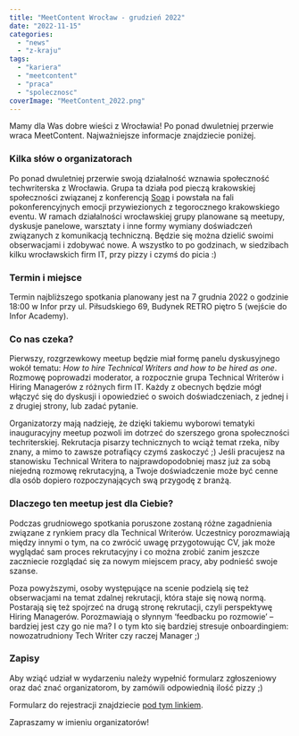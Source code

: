 ```yaml
---
title: "MeetContent Wrocław - grudzień 2022"
date: "2022-11-15"
categories: 
  - "news"
  - "z-kraju"
tags: 
  - "kariera"
  - "meetcontent"
  - "praca"
  - "spolecznosc"
coverImage: "MeetContent_2022.png"
---
```


Mamy dla Was dobre wieści z Wrocławia! Po ponad dwuletniej przerwie wraca MeetContent. Najważniejsze informacje znajdziecie poniżej.

### Kilka słów o organizatorach

Po ponad dwuletniej przerwie swoją działalność wznawia społeczność techwriterska z Wrocławia. Grupa ta działa pod pieczą krakowskiej społeczności związanej z konferencją [Soap](https://soapconf.com/) i powstała na fali pokonferencyjnych emocji przywiezionych z tegorocznego krakowskiego eventu. W ramach działalności wrocławskiej grupy planowane są meetupy, dyskusje panelowe, warsztaty i inne formy wymiany doświadczeń związanych z komunikacją techniczną. Będzie się można dzielić swoimi obserwacjami i zdobywać nowe. A wszystko to po godzinach, w siedzibach kilku wrocławskich firm IT, przy pizzy i czymś do picia :)

### **Termin i miejsce**

Termin najbliższego spotkania planowany jest na 7 grudnia 2022 o godzinie 18:00 w Infor przy ul. Piłsudskiego 69, Budynek RETRO piętro 5 (wejście do Infor Academy).

### **Co nas czeka?**

Pierwszy, rozgrzewkowy meetup będzie miał formę panelu dyskusyjnego wokół tematu: _How to hire Technical Writers and how to be hired as one_. Rozmowę poprowadzi moderator, a rozpocznie grupa Technical Writerów i Hiring Managerów z różnych firm IT. Każdy z obecnych będzie mógł włączyć się do dyskusji i opowiedzieć o swoich doświadczeniach, z jednej i z drugiej strony, lub zadać pytanie.

Organizatorzy mają nadzieję, że dzięki takiemu wyborowi tematyki inauguracyjny meetup pozwoli im dotrzeć do szerszego grona społeczności techriterskiej. Rekrutacja pisarzy technicznych to wciąż temat rzeka, niby znany, a mimo to zawsze potrafiący czymś zaskoczyć ;) Jeśli pracujesz na stanowisku Technical Writera to najprawdopodobniej masz już za sobą niejedną rozmowę rekrutacyjną, a Twoje doświadczenie może być cenne dla osób dopiero rozpoczynających swą przygodę z branżą.

### Dlaczego ten meetup jest dla Ciebie?

Podczas grudniowego spotkania poruszone zostaną różne zagadnienia związane z rynkiem pracy dla Technical Writerów. Uczestnicy porozmawiają między innymi o tym, na co zwrócić uwagę przygotowując CV, jak może wyglądać sam proces rekrutacyjny i co można zrobić zanim jeszcze zaczniecie rozglądać się za nowym miejscem pracy, aby podnieść swoje szanse.

Poza powyższymi, osoby występujące na scenie podzielą się też obserwacjami na temat zdalnej rekrutacji, która staje się nową normą. Postarają się też spojrzeć na drugą stronę rekrutacji, czyli perspektywę Hiring Managerów. Porozmawiają o słynnym ‘feedbacku po rozmowie’ – bardziej jest czy go nie ma? I o tym kto się bardziej stresuje onboardingiem: nowozatrudniony Tech Writer czy raczej Manager ;)

### Zapisy

Aby wziąć udział w wydarzeniu należy wypełnić formularz zgłoszeniowy oraz dać znać organizatorom, by zamówili odpowiednią ilość pizzy ;)

Formularz do rejestracji znajdziecie [pod tym linkiem](https://docs.google.com/forms/d/e/1FAIpQLSeYhUioth2HvPJk0nqYMNcTKK8Nh2G2aZoYEjZQi6ut-EBHow/viewform).

Zapraszamy w imieniu organizatorów!
